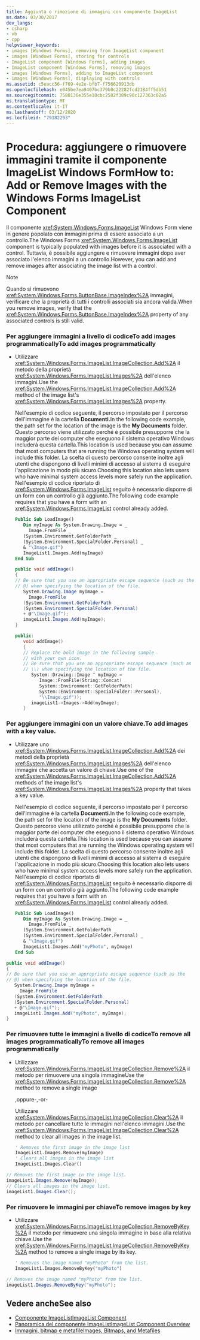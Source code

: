 ```yaml
---
title: Aggiunta o rimozione di immagini con componente ImageList
ms.date: 03/30/2017
dev_langs:
- csharp
- vb
- cpp
helpviewer_keywords:
- images [Windows Forms], removing from ImageList component
- images [Windows Forms], storing for controls
- ImageList component [Windows Forms], adding images
- ImageList component [Windows Forms], removing images
- images [Windows Forms], adding to ImageList component
- images [Windows Forms], displaying with controls
ms.assetid: c5eacc56-f769-4e2e-bfb7-f756620913db
ms.openlocfilehash: e045be7ea9407bc379b0c22282fcd2184ff5db51
ms.sourcegitcommit: 7588136e355e10cbc2582f389c90c127363c02a5
ms.translationtype: MT
ms.contentlocale: it-IT
ms.lasthandoff: 03/12/2020
ms.locfileid: "79182293"
---
```

# <a name="how-to-add-or-remove-images-with-the-windows-forms-imagelist-component"></a><span data-ttu-id="b40c8-102">Procedura: aggiungere o rimuovere immagini tramite il componente ImageList Windows Form</span><span class="sxs-lookup"><span data-stu-id="b40c8-102">How to: Add or Remove Images with the Windows Forms ImageList Component</span></span>
<span data-ttu-id="b40c8-103">Il componente <xref:System.Windows.Forms.ImageList> Windows Form viene in genere popolato con immagini prima di essere associato a un controllo.</span><span class="sxs-lookup"><span data-stu-id="b40c8-103">The Windows Forms <xref:System.Windows.Forms.ImageList> component is typically populated with images before it is associated with a control.</span></span> <span data-ttu-id="b40c8-104">Tuttavia, è possibile aggiungere e rimuovere immagini dopo aver associato l'elenco immagini a un controllo.</span><span class="sxs-lookup"><span data-stu-id="b40c8-104">However, you can add and remove images after associating the image list with a control.</span></span>  
  
> [!NOTE]
> <span data-ttu-id="b40c8-105">Quando si rimuovono <xref:System.Windows.Forms.ButtonBase.ImageIndex%2A> immagini, verificare che la proprietà di tutti i controlli associati sia ancora valida.</span><span class="sxs-lookup"><span data-stu-id="b40c8-105">When you remove images, verify that the <xref:System.Windows.Forms.ButtonBase.ImageIndex%2A> property of any associated controls is still valid.</span></span>  
  
### <a name="to-add-images-programmatically"></a><span data-ttu-id="b40c8-106">Per aggiungere immagini a livello di codiceTo add images programmatically</span><span class="sxs-lookup"><span data-stu-id="b40c8-106">To add images programmatically</span></span>  
  
- <span data-ttu-id="b40c8-107">Utilizzare <xref:System.Windows.Forms.ImageList.ImageCollection.Add%2A> il metodo della proprietà <xref:System.Windows.Forms.ImageList.Images%2A> dell'elenco immagini.</span><span class="sxs-lookup"><span data-stu-id="b40c8-107">Use the <xref:System.Windows.Forms.ImageList.ImageCollection.Add%2A> method of the image list's <xref:System.Windows.Forms.ImageList.Images%2A> property.</span></span>  
  
     <span data-ttu-id="b40c8-108">Nell'esempio di codice seguente, il percorso impostato per il percorso dell'immagine è la cartella **Documenti.**</span><span class="sxs-lookup"><span data-stu-id="b40c8-108">In the following code example, the path set for the location of the image is the **My Documents** folder.</span></span> <span data-ttu-id="b40c8-109">Questo percorso viene utilizzato perché è possibile presupporre che la maggior parte dei computer che eseguono il sistema operativo Windows includerà questa cartella.</span><span class="sxs-lookup"><span data-stu-id="b40c8-109">This location is used because you can assume that most computers that are running the Windows operating system will include this folder.</span></span> <span data-ttu-id="b40c8-110">La scelta di questo percorso consente inoltre agli utenti che dispongono di livelli minimi di accesso al sistema di eseguire l'applicazione in modo più sicuro.</span><span class="sxs-lookup"><span data-stu-id="b40c8-110">Choosing this location also lets users who have minimal system access levels more safely run the application.</span></span> <span data-ttu-id="b40c8-111">Nell'esempio di codice riportato di <xref:System.Windows.Forms.ImageList> seguito è necessario disporre di un form con un controllo già aggiunto.</span><span class="sxs-lookup"><span data-stu-id="b40c8-111">The following code example requires that you have a form with an <xref:System.Windows.Forms.ImageList> control already added.</span></span>  
  
    ```vb  
    Public Sub LoadImage()  
       Dim myImage As System.Drawing.Image = _  
         Image.FromFile _  
       (System.Environment.GetFolderPath _  
       (System.Environment.SpecialFolder.Personal) _  
       & "\Image.gif")  
       ImageList1.Images.Add(myImage)  
    End Sub  
    ```  
  
    ```csharp  
    public void addImage()  
    {  
    // Be sure that you use an appropriate escape sequence (such as the
    // @) when specifying the location of the file.  
       System.Drawing.Image myImage =
         Image.FromFile  
       (System.Environment.GetFolderPath  
       (System.Environment.SpecialFolder.Personal)  
       + @"\Image.gif");  
       imageList1.Images.Add(myImage);  
    }  
    ```  
  
    ```cpp  
    public:  
       void addImage()  
       {  
       // Replace the bold image in the following sample
       // with your own icon.  
       // Be sure that you use an appropriate escape sequence (such as
       // \\) when specifying the location of the file.  
          System::Drawing::Image ^ myImage =
             Image::FromFile(String::Concat(  
             System::Environment::GetFolderPath(  
             System::Environment::SpecialFolder::Personal),  
             "\\Image.gif"));  
          imageList1->Images->Add(myImage);  
       }  
    ```  
  
### <a name="to-add-images-with-a-key-value"></a><span data-ttu-id="b40c8-112">Per aggiungere immagini con un valore chiave.</span><span class="sxs-lookup"><span data-stu-id="b40c8-112">To add images with a key value.</span></span>  
  
- <span data-ttu-id="b40c8-113">Utilizzare uno <xref:System.Windows.Forms.ImageList.ImageCollection.Add%2A> dei metodi della proprietà <xref:System.Windows.Forms.ImageList.Images%2A> dell'elenco immagini che accetta un valore di chiave.</span><span class="sxs-lookup"><span data-stu-id="b40c8-113">Use one of the <xref:System.Windows.Forms.ImageList.ImageCollection.Add%2A> methods of the image list's <xref:System.Windows.Forms.ImageList.Images%2A> property that takes a key value.</span></span>  
  
     <span data-ttu-id="b40c8-114">Nell'esempio di codice seguente, il percorso impostato per il percorso dell'immagine è la cartella **Documenti.**</span><span class="sxs-lookup"><span data-stu-id="b40c8-114">In the following code example, the path set for the location of the image is the **My Documents** folder.</span></span> <span data-ttu-id="b40c8-115">Questo percorso viene utilizzato perché è possibile presupporre che la maggior parte dei computer che eseguono il sistema operativo Windows includerà questa cartella.</span><span class="sxs-lookup"><span data-stu-id="b40c8-115">This location is used because you can assume that most computers that are running the Windows operating system will include this folder.</span></span> <span data-ttu-id="b40c8-116">La scelta di questo percorso consente inoltre agli utenti che dispongono di livelli minimi di accesso al sistema di eseguire l'applicazione in modo più sicuro.</span><span class="sxs-lookup"><span data-stu-id="b40c8-116">Choosing this location also lets users who have minimal system access levels more safely run the application.</span></span> <span data-ttu-id="b40c8-117">Nell'esempio di codice riportato di <xref:System.Windows.Forms.ImageList> seguito è necessario disporre di un form con un controllo già aggiunto.</span><span class="sxs-lookup"><span data-stu-id="b40c8-117">The following code example requires that you have a form with an <xref:System.Windows.Forms.ImageList> control already added.</span></span>  
  
    ```vb  
    Public Sub LoadImage()  
       Dim myImage As System.Drawing.Image = _  
         Image.FromFile _  
       (System.Environment.GetFolderPath _  
       (System.Environment.SpecialFolder.Personal) _  
       & "\Image.gif")  
       ImageList1.Images.Add("myPhoto", myImage)  
    End Sub  
    ```  
  
```csharp  
public void addImage()  
{  
// Be sure that you use an appropriate escape sequence (such as the
// @) when specifying the location of the file.  
   System.Drawing.Image myImage =
     Image.FromFile  
   (System.Environment.GetFolderPath  
   (System.Environment.SpecialFolder.Personal)  
   + @"\Image.gif");  
   imageList1.Images.Add("myPhoto", myImage);  
}  
```  
  
### <a name="to-remove-all-images-programmatically"></a><span data-ttu-id="b40c8-118">Per rimuovere tutte le immagini a livello di codiceTo remove all images programmatically</span><span class="sxs-lookup"><span data-stu-id="b40c8-118">To remove all images programmatically</span></span>  
  
- <span data-ttu-id="b40c8-119">Utilizzare <xref:System.Windows.Forms.ImageList.ImageCollection.Remove%2A> il metodo per rimuovere una singola immagine</span><span class="sxs-lookup"><span data-stu-id="b40c8-119">Use the <xref:System.Windows.Forms.ImageList.ImageCollection.Remove%2A> method to remove a single image</span></span>  
  
     <span data-ttu-id="b40c8-120">,oppure-</span><span class="sxs-lookup"><span data-stu-id="b40c8-120">,-or-</span></span>  
  
     <span data-ttu-id="b40c8-121">Utilizzare <xref:System.Windows.Forms.ImageList.ImageCollection.Clear%2A> il metodo per cancellare tutte le immagini nell'elenco immagini.</span><span class="sxs-lookup"><span data-stu-id="b40c8-121">Use the <xref:System.Windows.Forms.ImageList.ImageCollection.Clear%2A> method to clear all images in the image list.</span></span>  
  
    ```vb  
    ' Removes the first image in the image list  
    ImageList1.Images.Remove(myImage)  
    ' Clears all images in the image list  
    ImageList1.Images.Clear()  
    ```  
  
```csharp  
// Removes the first image in the image list.  
imageList1.Images.Remove(myImage);  
// Clears all images in the image list.  
imageList1.Images.Clear();  
```  
  
### <a name="to-remove-images-by-key"></a><span data-ttu-id="b40c8-122">Per rimuovere le immagini per chiave</span><span class="sxs-lookup"><span data-stu-id="b40c8-122">To remove images by key</span></span>  
  
- <span data-ttu-id="b40c8-123">Utilizzare <xref:System.Windows.Forms.ImageList.ImageCollection.RemoveByKey%2A> il metodo per rimuovere una singola immagine in base alla relativa chiave.</span><span class="sxs-lookup"><span data-stu-id="b40c8-123">Use the <xref:System.Windows.Forms.ImageList.ImageCollection.RemoveByKey%2A> method to remove a single image by its key.</span></span>  
  
    ```vb  
    ' Removes the image named "myPhoto" from the list.  
    ImageList1.Images.RemoveByKey("myPhoto")  
    ```  
  
```csharp  
// Removes the image named "myPhoto" from the list.  
imageList1.Images.RemoveByKey("myPhoto");  
```  
  
## <a name="see-also"></a><span data-ttu-id="b40c8-124">Vedere anche</span><span class="sxs-lookup"><span data-stu-id="b40c8-124">See also</span></span>

- [<span data-ttu-id="b40c8-125">Componente ImageList</span><span class="sxs-lookup"><span data-stu-id="b40c8-125">ImageList Component</span></span>](imagelist-component-windows-forms.md)
- [<span data-ttu-id="b40c8-126">Panoramica del componente ImageList</span><span class="sxs-lookup"><span data-stu-id="b40c8-126">ImageList Component Overview</span></span>](imagelist-component-overview-windows-forms.md)
- [<span data-ttu-id="b40c8-127">Immagini, bitmap e metafile</span><span class="sxs-lookup"><span data-stu-id="b40c8-127">Images, Bitmaps, and Metafiles</span></span>](../advanced/images-bitmaps-and-metafiles.md)
